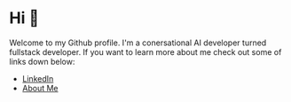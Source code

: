 # Hi 👋

Welcome to my Github profile. I'm a conersational AI developer turned fullstack developer. If you want to learn more about me check out some of links down below:

* [LinkedIn](https://linkedin.com/in/maxanderberg)
* [About Me](https://maxanderberg.se/about)

